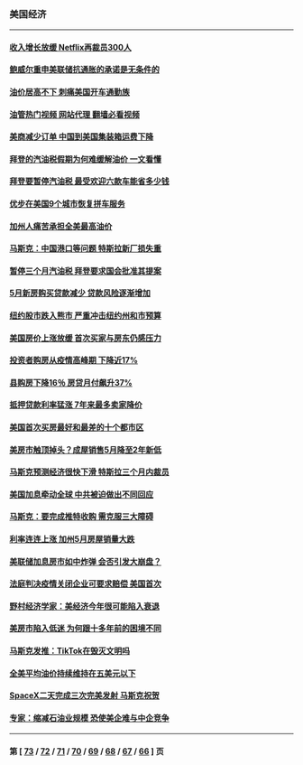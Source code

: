 ### 美国经济
---
#### [收入增长放缓 Netflix再裁员300人](../../pages/ncid1078158/n13766507.md?06242045) 
#### [鲍威尔重申美联储抗通胀的承诺是无条件的](../../pages/ncid1078158/n13766164.md?06242045) 
#### [油价居高不下 刺痛美国开车通勤族](../../pages/ncid1078158/n13766025.md?06242045) 
#### [油管热门视频 网站代理 翻墙必看视频](http://209.222.30.114:81/youtube.html?06242045)
#### [美商减少订单 中国到美国集装箱运费下降](../../pages/ncid1078158/n13765508.md?06242045) 
#### [拜登的汽油税假期为何难缓解油价 一文看懂](../../pages/ncid1078158/n13765513.md?06242045) 
#### [拜登要暂停汽油税 最受欢迎六款车能省多少钱](../../pages/ncid1078158/n13765362.md?06242045) 
#### [优步在美国9个城市恢复拼车服务](../../pages/ncid1078158/n13765541.md?06242045) 
#### [加州人痛苦承担全美最高油价](../../pages/ncid1078158/n13765532.md?06242045) 
#### [马斯克：中国港口等问题 特斯拉新厂损失重](../../pages/ncid1078158/n13765364.md?06242045) 
#### [暂停三个月汽油税 拜登要求国会批准其提案](../../pages/ncid1078158/n13764416.md?06242045) 
#### [5月新房购买贷款减少 贷款风险逐渐增加](../../pages/ncid1078158/n13764823.md?06242045) 
#### [纽约股市跌入熊市 严重冲击纽约州和市预算](../../pages/ncid1078158/n13764847.md?06242045) 
#### [美国房价上涨放缓 首次买家与房东仍感压力](../../pages/ncid1078158/n13764776.md?06242045) 
#### [投资者购房从疫情高峰期 下降近17%](../../pages/ncid1078158/n13764709.md?06242045) 
#### [县购房下降16％ 房贷月付飙升37%](../../pages/ncid1078158/n13764686.md?06242045) 
#### [抵押贷款利率猛涨 7年来最多卖家降价](../../pages/ncid1078158/n13764677.md?06242045) 
#### [美国首次买房最好和最差的十个都市区](../../pages/ncid1078158/n13764546.md?06242045) 
#### [美房市触顶掉头？成屋销售5月降至2年新低](../../pages/ncid1078158/n13764556.md?06242045) 
#### [马斯克预测经济很快下滑 特斯拉三个月内裁员](../../pages/ncid1078158/n13764389.md?06242045) 
#### [美国加息牵动全球 中共被迫做出不同回应](../../pages/ncid1078158/n13764465.md?06242045) 
#### [马斯克：要完成推特收购 需克服三大障碍](../../pages/ncid1078158/n13764417.md?06242045) 
#### [利率连连上涨 加州5月房屋销量大跌](../../pages/ncid1078158/n13763987.md?06242045) 
#### [美联储加息房市如中炸弹 会否引发大崩盘？](../../pages/ncid1078158/n13763887.md?06242045) 
#### [法庭判决疫情关闭企业可要求赔偿 美国首次](../../pages/ncid1078158/n13763604.md?06242045) 
#### [野村经济学家：美经济今年很可能陷入衰退](../../pages/ncid1078158/n13763783.md?06242045) 
#### [美房市陷入低迷 为何跟十多年前的困境不同](../../pages/ncid1078158/n13763671.md?06242045) 
#### [马斯克发推：TikTok在毁灭文明吗](../../pages/ncid1078158/n13763615.md?06242045) 
#### [全美平均油价持续维持在五美元以下](../../pages/ncid1078158/n13763591.md?06242045) 
#### [SpaceX二天完成三次完美发射 马斯克祝贺](../../pages/ncid1078158/n13763582.md?06242045) 
#### [专家：缩减石油业规模 恐使美企难与中企竞争](../../pages/ncid1078158/n13763425.md?06242045) 

---
#### 第 [ [73](./73.md?06242045) / [72](./72.md?06242045) / [71](./71.md?06242045) / [70](./70.md?06242045) / [69](./69.md?06242045) / [68](./68.md?06242045) / [67](./67.md?06242045) / [66](./66.md?06242045) ] 页
